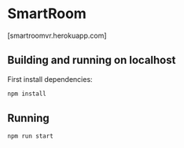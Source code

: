 # SmartRoom

[smartroomvr.herokuapp.com]

## Building and running on localhost

First install dependencies:

```sh
npm install
```


## Running

```sh
npm run start
```


